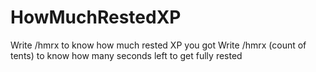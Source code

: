 # HowMuchRestedXP
Write /hmrx to know how much rested XP you got 
Write /hmrx (count of tents) to know how many seconds left to get fully rested 
